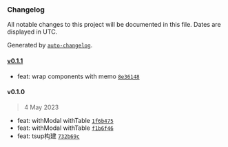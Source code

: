 ### Changelog

All notable changes to this project will be documented in this file. Dates are displayed in UTC.

Generated by [`auto-changelog`](https://github.com/CookPete/auto-changelog).

#### [v0.1.1](https://github.com/binghuis/antd-form-with/compare/v0.1.0...v0.1.1)

- feat: wrap components with memo [`8e36148`](https://github.com/binghuis/antd-form-with/commit/8e361489bd78b9dccd8158531b6c5f14b685666b)

#### v0.1.0

> 4 May 2023

- feat: withModal withTable [`1f6b475`](https://github.com/binghuis/antd-form-with/commit/1f6b475676f6597d90f053e53d6e5ba79a587abc)
- feat: withModal withTable [`f1b6f46`](https://github.com/binghuis/antd-form-with/commit/f1b6f46a8d7ac984cfb13ec97ab32b64caf5bd71)
- feat: tsup构建 [`732b69c`](https://github.com/binghuis/antd-form-with/commit/732b69c12ef701a55ac3d07fa9248aea07a76dce)
